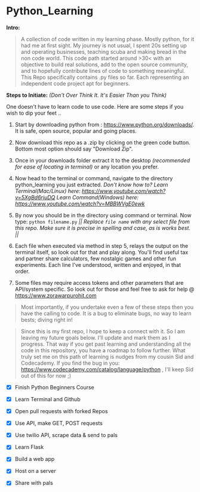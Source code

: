 # Python_Learning

**Intro:**

> A collection of code written in my learning phase. Mostly python, for it had me at first sight. My journey is not usual, I spent 20s setting up and operating businesses, teaching scuba and making bread in the non code world. 
This code path started around >30< with an objective to build real solutions, add to the open source community, and to hopefully contribute lines of code to something meaningful. This Repo specifically contains .py files so far. Each representing an independent code project apt for beginners. 

**Steps to Initiate:** *(Don't Over Think It. It's Easier Than you Think)*

One doesn't have to learn code to use code. Here are some steps if you wish to dip your feet ..

1. Start by downloading python from : https://www.python.org/downloads/. It is safe, open source, popular and going places.

2. Now download this repo as a .zip by clicking on the green code button. Bottom most option should say "Download Zip".

3. Once in your downloads folder extract it to the desktop *(recommended for ease of locating in terminal)* or any location you prefer. 

4. Now head to the terminal or command, navigate to the directory python_learning you just extracted. *Don't know how to? Learn Terminal(Mac/Linux) here: https://www.youtube.com/watch?v=5XgBd6rjuDQ Learn Command(Windows) here: https://www.youtube.com/watch?v=MBBWVgE0ewk*

5. By now you should be in the directory using command or terminal. Now type: `python filename.py`   *|| Replace `file name` with any select file from this repo. Make sure it is precise in spelling and case, as is works best. ||*

6. Each file when executed via method in step 5, relays the output on the terminal itself, so look out for that and play along. You'll find useful tax and partner share calculators, few nostalgic games and other fun experiments. Each line I've understood, written and enjoyed, in that order. 

7. Some files may require access tokens and other parameters that are API/system specific. So look out for those and feel free to ask for help @ https://www.zorawarpurohit.com

> Most importantly, if you undertake even a few of these steps then you have the calling to code. It is a bug to eliminate bugs, no way to learn bests; diving right in!

> Since this is my first repo, I hope to keep a connect with it. So I am leaving my future goals below.
I'll update and mark them as I progress. That way if you get past learning and understanding all the code in this repository, you have a roadmap to follow further. What truly set me on this path of learning is nudges from my cousin Sid and Codecademy.
If you find the bug in you: https://www.codecademy.com/catalog/language/python , I'll keep Sid out of this for now ;)

- [x] Finish Python Beginners Course
- [x] Learn Terminal and Github
- [x] Open pull requests with forked Repos
- [x] Use API, make GET, POST requests
- [x] Use twilio API, scrape data & send to pals
- [x] Learn Flask
- [x] Build a web app
- [x] Host on a server
- [x] Share with pals



